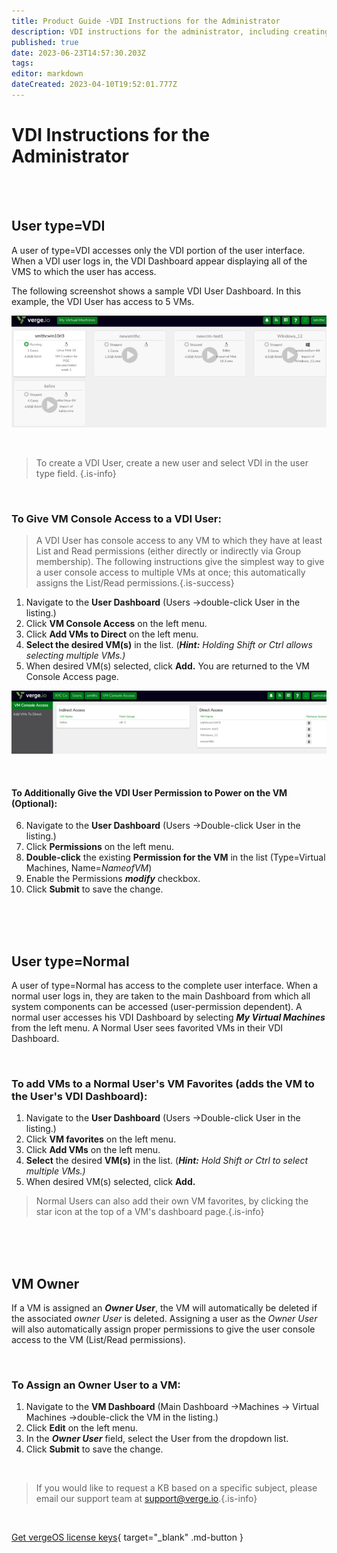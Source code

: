 ```yaml
---
title: Product Guide -VDI Instructions for the Administrator
description: VDI instructions for the administrator, including creating a VDI user, giving console access to a VDI user, assigning a VM owner, adding VMs to a normal user's VM favorites
published: true
date: 2023-06-23T14:57:30.203Z
tags: 
editor: markdown
dateCreated: 2023-04-10T19:52:01.777Z
---
```


# VDI Instructions for the Administrator
<br>

<br>

## User type=VDI

A user of type=VDI accesses only the VDI portion of the user interface. When a VDI user logs in, the VDI Dashboard appear displaying all of the VMS to which the user has access.

The following screenshot shows a sample VDI User Dashboard. In this example, the VDI User has access to 5 VMs.

![vdi-myvirtualmachines.png](/public/userguide-sshots/vdi-myvirtualmachines.png)

<br>



> To create a VDI User, create a new user and select VDI in the user type field. {.is-info}


<br>



### To Give VM Console Access to a VDI User:
> A VDI User has console access to any VM to which they have at least List and Read permissions (either directly or indirectly via Group membership). The following instructions give the simplest way to give a user console access to multiple VMs at once; this automatically assigns the List/Read permissions.{.is-success}

1.  Navigate to the **User Dashboard** (Users ->double-click User in the listing.)
2.  Click **VM Console Access** on the left menu.
3.  Click **Add VMs to Direct** on the left menu.
4.  **Select the desired VM(s)** in the list. (***Hint:*** *Holding Shift or Ctrl allows selecting multiple VMs.)*
5.  When desired VM(s) selected, click **Add.**
You are returned to the VM Console Access page.

![vdi-consoleaccesss-screen.png](/public/userguide-sshots/vdi-consoleaccesss-screen.png)

<br>

#### To Additionally Give the VDI User Permission to Power on the VM (Optional):

6.  Navigate to the **User Dashboard** (Users ->Double-click User in the listing.)
7.  Click **Permissions** on the left menu.
8.  **Double-click** the existing **Permission for the VM** in the list (Type=Virtual Machines, Name=*NameofVM*)
9.  Enable the Permissions ***modify*** checkbox.
10.  Click **Submit** to save the change.


<br>
<br>
<br>

## **User type=Normal**

A user of type=Normal has access to the complete user interface. When a normal user logs in, they are taken to the main Dashboard from which all system components can be accessed (user-permission dependent). A normal user accesses his VDI Dashboard by selecting ***My Virtual Machines*** from the left menu. A Normal User sees favorited VMs in their VDI Dashboard.

<br>

### To add VMs to a Normal User's VM Favorites (adds the VM to the User's VDI Dashboard):

1.  Navigate to the **User Dashboard** (Users ->Double-click User in the listing.)
2.  Click **VM favorites** on the left menu.
3.  Click **Add VMs** on the left menu.
4.  **Select** the desired **VM(s)** in the list. (***Hint:*** *Hold Shift or Ctrl to select multiple VMs.)*
5.  When desired VM(s) selected, click **Add.**

> Normal Users can also add their own VM favorites, by clicking the star icon at the top of a VM's dashboard page.{.is-info}

<br>
<br>
<br>

## **VM Owner**

If a VM is assigned an ***Owner User***, the VM will automatically be deleted if the associated *owner User* is deleted. Assigning a user as the *Owner User* will also automatically assign proper permissions to give the user console access to the VM (List/Read permissions).

<br>


### To Assign an Owner User to a VM:

1.  Navigate to the **VM Dashboard** (Main Dashboard ->Machines -> Virtual Machines ->double-click the VM in the listing.)
2.  Click **Edit** on the left menu.
3.  In the ***Owner User*** field, select the User from the dropdown list.
4.  Click **Submit** to save the change.

<br>   

   > If you would like to request a KB based on a specific subject, please email our support team at <a href="mailto:support@verge.io?subject=KB Request" target="_blank" rel="noopener noreferrer">support@verge.io.</a>{.is-info}



<br>

[Get vergeOS license keys](https://www.verge.io/test-drive){ target="_blank" .md-button }